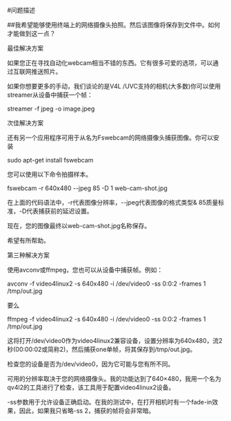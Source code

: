 #问题描述

##我希望能够使用终端上的网络摄像头拍照。然后该图像将保存到文件中。如何才能做到这一点？

最佳解决方案

如果您正在寻找自动化webcam相当不错的东西。它有很多可爱的选项，可以通过互联网推送照片。

如果你想要更多的手动，我们谈论的是V4L /UVC支持的相机(大多数)你可以使用streamer从设备中捕获一个帧：

streamer -f jpeg -o image.jpeg

次佳解决方案

还有另一个应用程序可用于从名为Fswebcam的网络摄像头捕获图像。你可以安装

sudo apt-get install fswebcam

您可以使用以下命令拍摄样本。

fswebcam -r 640x480 --jpeg 85 -D 1 web-cam-shot.jpg

在上面的代码语法中，-r代表图像分辨率，--jpeg代表图像的格式类型& 85质量标准，-D代表捕获前的延迟设置。

现在，您的图像最终以web-cam-shot.jpg名称保存。

希望有所帮助。

第三种解决方案

使用avconv或ffmpeg，您也可以从设备中捕获帧。例如：

avconv -f video4linux2 -s 640x480 -i /dev/video0 -ss 0:0:2 -frames 1 /tmp/out.jpg

要么

ffmpeg -f video4linux2 -s 640x480 -i /dev/video0 -ss 0:0:2 -frames 1 /tmp/out.jpg

这将打开/dev/video0作为video4linux2兼容设备，设置分辨率为640x480，流2秒(00:00:02或简称2)，然后捕获one单帧，将其保存到/tmp/out.jpg。

检查您的设备是否为/dev/video0，因为它可能与您有所不同。

可用的分辨率取决于您的网络摄像头。我的功能达到了640×480，我用一个名为qv4l2的工具进行了检查，该工具用于配置video4linux2设备。

-ss参数用于允许设备正确启动。在我的测试中，在打开相机时有一个fade-in效果，因此，如果我只省略-ss 2，捕获的帧将会非常暗。
